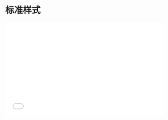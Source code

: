 # 标准样式

<iframe width="100%" height="300" src="//jsrun.net/bSpKp/embedded/all/light/" allowfullscreen="allowfullscreen" frameborder="0"></iframe>



